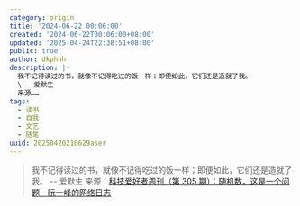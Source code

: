 ```yaml
---
category: origin
title: '2024-06-22 00:06:00'
created: '2024-06-22T00:06:00+08:00'
updated: '2025-04-24T22:38:51+08:00'
public: true
author: dkphhh
description: |-
  我不记得读过的书，就像不记得吃过的饭一样；即便如此，它们还是造就了我。
  \-- 爱默生
  来源……
tags:
  - 读书
  - 自我
  - 文艺
  - 随笔
uuid: 20250420210629aser
---
```


> 我不记得读过的书，就像不记得吃过的饭一样；即便如此，它们还是造就了我。
> -- 爱默生
> 来源：[科技爱好者周刊（第 305 期）：随机数，这是一个问题 - 阮一峰的网络日志](http://www.ruanyifeng.com/blog/2024/06/weekly-issue-305.html)
